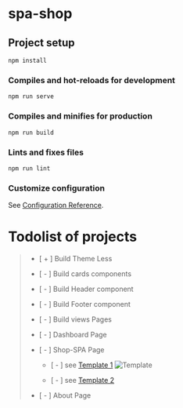 # spa-shop

## Project setup

```
npm install
```

### Compiles and hot-reloads for development

```
npm run serve
```

### Compiles and minifies for production

```
npm run build
```

### Lints and fixes files

```
npm run lint
```

### Customize configuration

See [Configuration Reference](https://cli.vuejs.org/config/).

# Todolist of projects

> - [ + ] Build Theme Less
>
> - [ - ] Build cards components
>
> - [ - ] Build Header component
>
> - [ - ] Build Footer component
>
> - [ - ] Build views Pages
> 
> - [ - ] Dashboard Page
>
> - [ - ] Shop-SPA Page
>
>   - [ - ] see [Template 1](https://user-images.githubusercontent.com/5593590/69054815-b0c7f080-0a0c-11ea-880d-7f902cfae00d.png)
>   ![ Template ](https://user-images.githubusercontent.com/5593590/69054815-b0c7f080-0a0c-11ea-880d-7f902cfae00d.png)
>
>   - [ - ] see [Template 2](https://devpool.creator-spring.com/listing/devpool-classic-t?product=2&variation=2397&size=281)
>
> - [ - ]  About Page
